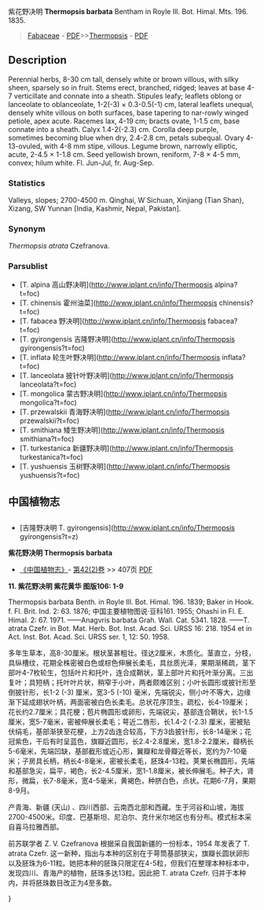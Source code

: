 紫花野决明 **Thermopsis barbata** Bentham in Royle Ill. Bot. Himal. Mts. 196. 1835.

> [Fabaceae](http://www.iplant.cn/info/Fabaceae?t=foc) - [PDF](http://www.iplant.cn/foc/pdf/Fabaceae.pdf)>>[Thermopsis](http://www.iplant.cn/info/Thermopsis?t=foc) - [PDF](http://www.iplant.cn/foc/pdf/Thermopsis.pdf)

## Description

Perennial herbs, 8-30 cm tall, densely white or brown villous, with silky sheen, sparsely so in fruit. Stems erect, branched, ridged; leaves at base 4-7 verticillate and connate into a sheath. Stipules leafy; leaflets oblong or lanceolate to oblanceolate, 1-2(-3) × 0.3-0.5(-1) cm, lateral leaflets unequal, densely white villous on both surfaces, base tapering to nar-rowly winged petiole, apex acute. Racemes lax, 4-19 cm; bracts ovate, 1-1.5 cm, base connate into a sheath. Calyx 1.4-2(-2.3) cm. Corolla deep purple, sometimes becoming blue when dry, 2.4-2.8 cm, petals subequal. Ovary 4-13-ovuled, with 4-8 mm stipe, villous. Legume brown, narrowly elliptic, acute, 2-4.5 × 1-1.8 cm. Seed yellowish brown, reniform, 7-8 × 4-5 mm, convex; hilum white. Fl. Jun-Jul, fr. Aug-Sep.

### Statistics
Valleys, slopes; 2700-4500 m. Qinghai, W Sichuan, Xinjiang (Tian Shan), Xizang, SW Yunnan [India, Kashmir, Nepal, Pakistan].

### Synonym
*Thermopsis atrata* Czefranova.

### Parsublist

* [T.  alpina  高山野决明](http://www.iplant.cn/info/Thermopsis alpina?t=foc)
* [T.  chinensis  霍州油菜](http://www.iplant.cn/info/Thermopsis chinensis?t=foc)
* [T.  fabacea  野决明](http://www.iplant.cn/info/Thermopsis fabacea?t=foc)
* [T.  gyirongensis  吉隆野决明](http://www.iplant.cn/info/Thermopsis gyirongensis?t=foc)
* [T.  inflata  轮生叶野决明](http://www.iplant.cn/info/Thermopsis inflata?t=foc)
* [T.  lanceolata  披针叶野决明](http://www.iplant.cn/info/Thermopsis lanceolata?t=foc)
* [T.  mongolica  蒙古野决明](http://www.iplant.cn/info/Thermopsis mongolica?t=foc)
* [T.  przewalskii  青海野决明](http://www.iplant.cn/info/Thermopsis przewalskii?t=foc)
* [T.  smithiana  矮生野决明](http://www.iplant.cn/info/Thermopsis smithiana?t=foc)
* [T.  turkestanica  新疆野决明](http://www.iplant.cn/info/Thermopsis turkestanica?t=foc)
* [T.  yushuensis  玉树野决明](http://www.iplant.cn/info/Thermopsis yushuensis?t=foc)

## 中国植物志

## 
* [吉隆野决明  T.  gyirongensis](http://www.iplant.cn/info/Thermopsis gyirongensis?t=z)

**紫花野决明 Thermopsis barbata**

* [《中国植物志》](http://www.iplant.cn/frps)- [第42(2)卷](http://www.iplant.cn/frps/vol/42(2)) >> 407页 [PDF](http://www.iplant.cn/frps/pdf/42(2)/407a.PDF)

**11. 紫花野决明 紫花黄华 图版106: 1-9**

Thermopsis barbata Benth. in Royle Ill. Bot. Himal. 196. 1839; Baker in Hook. f. Fl. Brit. Ind. 2: 63. 1876; 中国主要植物图说·豆科161. 1955; Ohashi in Fl. E. Himal. 2: 67. 1971. ——Anagvris barbata Grah. Wall. Cat. 5341. 1828. ——T. atrata Czefr. in Bot. Mat. Herb. Bot. Inst. Acad. Sci. URSS 16: 218. 1954 et in Act. Inst. Bot. Acad. Sci. URSS ser. 1, 12: 50. 1958.

多年生草本，高8-30厘米。根状茎甚粗壮。径达2厘米，木质化。茎直立，分枝，具纵槽纹，花期全株密被白色或棕色伸展长柔毛，具丝质光泽，果期渐稀疏，茎下部叶4-7枚轮生，包括叶片和托叶，连合成鞘状，茎上部叶片和托叶渐分离。三出复叶；具短柄；托叶叶片状，稍窄于小叶，两者颇难区别；小叶长圆形或披针形至倒披针形，长1-2 (-3) 厘米，宽3-5 (-10) 毫米，先端锐尖，侧小叶不等大，边缘渐下延成翅状叶柄，两面密被白色长柔毛。总状花序顶生，疏松，长4-19厘米；花长约2.7厘米；具花梗；苞片椭圆形或卵形，先端锐尖，基部连合鞘状，长1-1.5厘米，宽5-7毫米，密被伸展长柔毛；萼近二唇形，长1.4-2 (-2.3) 厘米，密被贴伏绢毛，基部渐狭至花梗，上方2齿连合较高，下方3齿披针形，长8-14毫米；花冠紫色，干后有时呈蓝色，旗瓣近圆形，长2.4-2.8厘米，宽1.8-2.2厘米，瓣柄长5-6毫米，先端凹缺，基部截形或近心形，翼瓣和龙骨瓣近等长，宽约为7-10毫米；子房具长柄，柄长4-8毫米，密被长柔毛，胚珠4-13粒。荚果长椭圆形，先端和基部急尖，扁平，褐色，长2-4.5厘米，宽1-1.8厘米，被长伸展毛。种子大，肾形，微扁，长7-8毫米，宽4-5毫米，黄褐色，种脐白色，点状。花期6-7月，果期8-9月。

产青海、新疆 (天山) 、四川西部、云南西北部和西藏。生于河谷和山坡，海拔2700-4500米。印度、巴基斯坦、尼泊尔、克什米尔地区也有分布。模式标本采自喜马拉雅西部。

前苏联学者 Z. V. Czefranova 根据采自我国新疆的一份标本，1954 年发表了 T. atrata Czefr. 这一新种，指出与本种的区别在于萼筒基部狭尖，旗瓣长圆状卵形以及胚珠为6-11粒。她把本种的胚珠只限定在4-5粒，但我们在整理本种标本中，发现四川、青海产的植物，胚珠多达13粒。因此把 T. atrata Czefr. 归并于本种内，并将胚珠数目改正为4至多数。

}